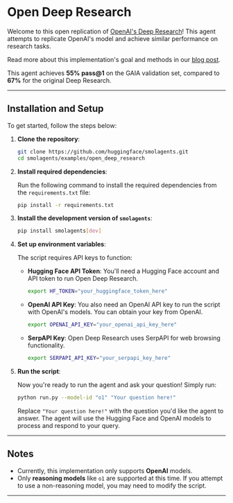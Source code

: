 # Open Deep Research

Welcome to this open replication of [OpenAI's Deep Research](https://openai.com/index/introducing-deep-research/)! This agent attempts to replicate OpenAI's model and achieve similar performance on research tasks.

Read more about this implementation's goal and methods in our [blog post](https://huggingface.co/blog/open-deep-research).


This agent achieves **55% pass@1** on the GAIA validation set, compared to **67%** for the original Deep Research.

---

## Installation and Setup

To get started, follow the steps below:

1. **Clone the repository**:

    ```bash
    git clone https://github.com/huggingface/smolagents.git
    cd smolagents/examples/open_deep_research
    ```

2. **Install required dependencies**:

    Run the following command to install the required dependencies from the `requirements.txt` file:

    ```bash
    pip install -r requirements.txt
    ```

3. **Install the development version of `smolagents`**:

    ```bash
    pip install smolagents[dev]
    ```

4. **Set up environment variables**:

    The script requires API keys to function:

    - **Hugging Face API Token**: You'll need a Hugging Face account and API token to run Open Deep Research.
        ```bash
        export HF_TOKEN="your_huggingface_token_here"
        ```
    
    - **OpenAI API Key**: You also need an OpenAI API key to run the script with OpenAI's models. You can obtain your key from OpenAI.
        ```bash
        export OPENAI_API_KEY="your_openai_api_key_here"
        ```
    
    - **SerpAPI Key**: Open Deep Research uses SerpAPI for web browsing functionality. 
        ```bash
        export SERPAPI_API_KEY="your_serpapi_key_here"
        ```

5. **Run the script**:

    Now you're ready to run the agent and ask your question! Simply run:

    ```bash
    python run.py --model-id "o1" "Your question here!"
    ```

    Replace `"Your question here!"` with the question you'd like the agent to answer. The agent will use the Hugging Face and OpenAI models to process and respond to your query.

---

## Notes

- Currently, this implementation only supports **OpenAI** models.
- Only **reasoning models** like `o1` are supported at this time. If you attempt to use a non-reasoning model, you may need to modify the script.

---
